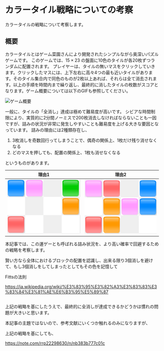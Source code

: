 # カラータイル戦略についての考察

カラータイルの戦略について考察します。

## 概要

カラータイルとはゲーム菜園さんにより開発されたシンプルながら奥深いパズルゲームです。
このゲームでは、$15 \times 23$ の盤面に10色のタイルが各20枚ずつランダムに配置されます。
プレイヤーは、タイルの無いマスをクリックしていきます。クリックしたマスには、上下左右に高々4つの最も近いタイルがあります。そのタイル集合内で同色のものが2枚以上あれば、それらは全て消去されます。以上の手順を時間内まで繰り返し、最終的に消したタイルの枚数がスコアとなります。ゲーム概要については以下のGIFも参照してください。

![ゲーム概要](todo.gif)

一般に、タイルの「全消し」達成は極めて難易度が高いです。
シビアな時間制限により、実質的に2分間ノーミスで200枚消去しなければならないことも一因ですが、詰みの状況が非常に発生しやすいことも難易度を上げる大きな要因となっています。
詰みの理由には2種類存在し、

1. 3枚消しを奇数回行ってしまうことで、偶奇の関係上、1枚だけ残り消せなくなる
2. どのマスを押しても、配置の関係上、1枚も消せなくなる

というものがあります。

| 理由1 | 理由2 |
|:--:|:--:|
| ![reason_1](imgs/article/reason_1.png) | ![reason_2](imgs/article/reason_2.png) |

本記事では、この運ゲーとも呼ばれる詰み状況を、より高い確率で回避するための戦略を考察します。

賢い方なら全体におけるブロックの配置を認識し、出来る限り3個消しを避けて、もし3個消しをしてしまったとしてもその色を記憶して

Fittsの法則

https://ja.wikipedia.org/wiki/%E3%83%95%E3%82%A3%E3%83%83%E3%83%84%E3%81%AE%E6%B3%95%E5%89%87

##

上記の戦略を基にしたうえで、最終的に全消しが達成できるかどうかは慣れの問題が大きいと思います。

本記事の主題ではないので、参考文献にいくつか触れるのみになりますが、

上記の戦略を基にしても、

https://note.com/rrp22298630/n/nb383b777c01c
